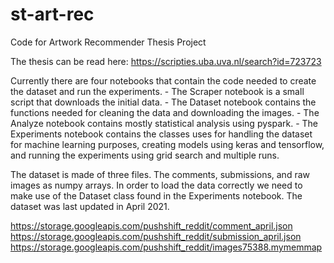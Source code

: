 # st-art-rec
Code for Artwork Recommender Thesis Project

The thesis can be read here:
https://scripties.uba.uva.nl/search?id=723723


Currently there are four notebooks that contain the code needed to create the dataset and run the experiments. 
    - The Scraper notebook is a small script that downloads the initial data.
    - The Dataset notebook contains the functions needed for cleaning the data and downloading the images.
    - The Analyze notebook contains mostly statistical analysis using pyspark.
    - The Experiments notebook contains the classes uses for handling the dataset for machine learning purposes, creating models using keras and tensorflow, and running the experiments using grid search and multiple runs.


The dataset is made of three files. The comments, submissions, and raw images as numpy arrays.
In order to load the data correctly we need to make use of the Dataset class found in the Experiments notebook. The dataset was last updated in April 2021.

https://storage.googleapis.com/pushshift_reddit/comment_april.json
https://storage.googleapis.com/pushshift_reddit/submission_april.json
https://storage.googleapis.com/pushshift_reddit/images75388.mymemmap


